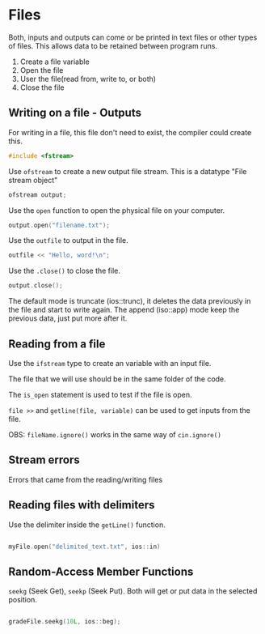 # Files
Both, inputs and outputs can come or be printed in text files or other types of files.
This allows data to be retained between program runs.

1. Create a file variable
2. Open the file
3. User the file(read from, write to, or both)
4. Close the file

## Writing on a file - Outputs

For writing in a file, this file don't need to exist, the compiler could create this.

```cpp
#include <fstream>
```

Use `ofstream` to create a new output file stream. This is a datatype "File stream object"

```cpp
ofstream output;
```

Use the `open` function to open the physical file on your computer.

```cpp
output.open("filename.txt");
```

Use the `outfile` to output in the file.

```cpp
outfile << "Hello, word!\n";
```

Use the `.close()` to close the file.

```cpp
output.close();
```

The default mode is truncate (ios::trunc), it deletes the data previously in the file and start to write again.
The append (iso::app) mode keep the previous data, just put more after it.

## Reading from a file

Use the `ifstream` type to create an variable with an input file.

The file that we will use should be in the same folder of the code.

The `is_open` statement is used to test if the file is open.

`file >>` and `getline(file, variable)` can be used to get inputs from the file.

OBS: `fileName.ignore()` works in the same way of `cin.ignore()`

## Stream errors

Errors that came from the reading/writing files 

## Reading files with delimiters

Use the delimiter inside the `getLine()` function.

```cpp

myFile.open("delimited_text.txt", ios::in)

```

## Random-Access Member Functions

`seekg` (Seek Get), `seekp` (Seek Put). Both will get or put data in the selected position.

```cpp

gradeFile.seekg(10L, ios::beg);
```